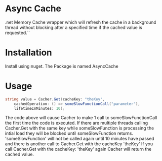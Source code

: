 # Async Cache

.net Memory Cache wrapper which will refresh the cache in a background thread without blocking after a specified time if the cached value is requested.``

Installation
============

Install using nuget. The Package is named AsyncCache

Usage
=====

``` c#
string value = Cacher.Get(cacheKey: "theKey", 
    cachedOperation: () => someSlowFunctionCall("parameter"), 
    lifetimeInMinutes: 10);
```

The code above will cause Cacher to make 1 call to someSlowFunctionCall the first time the code is executed. If there are multiple threads calling Cacher.Get with the same key while someSlowFunction is processing the intial load they will be blocked until someSlowFunction returns. 
'someSlowFunction' will not be called again until 10 minutes have passed and there is another call to Cacher.Get with the cacheKey 'theKey'
If you call Cacher.Get with the cacheKey: 'theKey' again Cacher will return the cached value.
